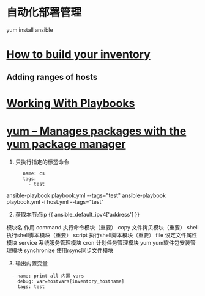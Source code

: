 # 自动化部署管理

yum install ansible





















# [How to build your inventory](https://docs.ansible.com/ansible/latest/user_guide/intro_inventory.html#intro-inventory)

## Adding ranges of hosts

# [Working With Playbooks](https://docs.ansible.com/ansible/latest/user_guide/playbooks.html)

# [yum – Manages packages with the yum package manager](https://docs.ansible.com/ansible/latest/modules/yum_module.html)

1. 只执行指定的标签命令
```
      name: cs
      tags: 
        - test
```
ansible-playbook playbook.yml --tags="test"
ansible-playbook playbook.yml -i host.yml --tags="test"


2. 获取本节点ip
{{ ansible_default_ipv4['address'] }}



模块名	作用
command	执行命令模块（重要）
copy	文件拷贝模块（重要）
shell	执行shell脚本模块（重要）
script	执行shell脚本模块（重要）
file	设定文件属性模块
service	系统服务管理模块
cron	计划任务管理模块
yum	yum软件包安装管理模块
synchronize	使用rsync同步文件模块


3. 输出内置变量

```
  - name: print all 内置 vars
    debug: var=hostvars[inventory_hostname]
    tags: test
```